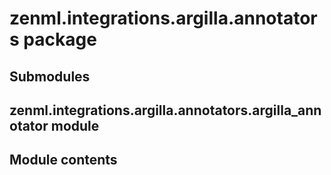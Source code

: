 # zenml.integrations.argilla.annotators package

## Submodules

## zenml.integrations.argilla.annotators.argilla_annotator module

## Module contents
